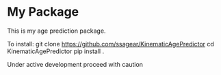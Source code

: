 # My Package

This is my age prediction package.

To install: 
git clone https://github.com/ssagear/KinematicAgePredictor
cd KinematicAgePredictor
pip install .

Under active development proceed with caution 